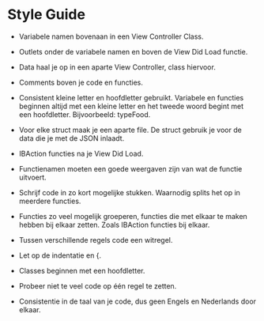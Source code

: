 # Style Guide

* Variabele namen bovenaan in een View Controller Class. 

* Outlets onder de variabele namen en boven de View Did Load functie. 

* Data haal je op in een aparte View Controller, class hiervoor. 

* Comments boven je code en functies.

* Consistent kleine letter en hoofdletter gebruikt. Variabele en functies beginnen altijd met een kleine letter en het tweede woord begint met een hoofdletter. Bijvoorbeeld: typeFood.

* Voor elke struct maak je een aparte file. De struct gebruik je voor de data die je met de JSON inlaadt. 

* IBAction functies na je View Did Load. 

* Functienamen moeten een goede weergaven zijn van wat de functie uitvoert. 

* Schrijf code in zo kort mogelijke stukken. Waarnodig splits het op in meerdere functies. 

* Functies zo veel mogelijk groeperen, functies die met elkaar te maken hebben bij elkaar zetten. Zoals IBAction functies bij elkaar. 

* Tussen verschillende regels code een witregel.

* Let op de indentatie en {. 

* Classes beginnen met een hoofdletter. 

* Probeer niet te veel code op één regel te zetten. 

* Consistentie in de taal van je code, dus geen Engels en Nederlands door elkaar. 
